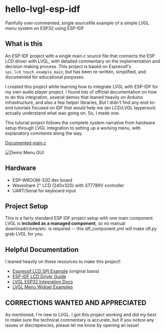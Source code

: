 # hello-lvgl-esp-idf
Painfully over-commented, single sourcefile example of a simple LVGL menu system on ESP32 using ESP-IDF

## What is this
An ESP-IDF project with a single main.c source file that connects the ESP LCD driver with LVGL, with detailed commentary on the implementation and decision making process. This project is based on Espressif's `spi_lcd_touch_example_main`, but has been re-written, simplified, and documented for educational purposes.

I created this project while learning how to integrate LVGL with ESP-IDF for my own audio player project. I found lots of official documentation on how to do this integration, several demos that leaned heavily on Arduino infrastructure, and also a few helper libraries, But I didn't find any end-to-end tutorials focused on IDF that would help me (an LCD/LVGL layperson) actually understand what was going on. So, I made one.

This tutorial project follows the complete system narrative from hardware setup through LVGL integration to setting up a working menu, with explanatory comments along the way. 

[Documented main.c](/main/main.c)

![Demo Menu GUI](assets/demo-run.gif "Demo Menu GUI")

## Hardware
- ESP-WROOM-32D dev board
- Waveshare 2" LCD (240x320) with ST7789V controller
- UART/Serial for keyboard input

## Project Setup
This is a fairly standard ESP IDF project setup with one main component. LVGL is **included as a managed component**, so no manual download/clone/etc. is required -- this idf_component.yml will make idf.py grab LVGL for you. 

## Helpful Documentation
I leaned heavily on these resources to make this project!
- [Espressif LCD SPI Example](https://github.com/espressif/esp-idf/tree/master/examples/peripherals/lcd/spi_lcd_touch) (original basis)
- [ESP-IDF LCD Driver Guide](https://docs.espressif.com/projects/esp-idf/en/latest/esp32/api-reference/peripherals/lcd.html)
- [LVGL ESP32 Integration Docs](https://docs.lvgl.io/master/integration/chip/espressif.html)
- [LVGL Menu Widget Examples](https://docs.lvgl.io/master/widgets/menu.html)

## CORRECTIONS WANTED AND APPRECIATED
As mentioned, I'm new to LVGL. I got this project working and did my best to make sure the technical commentary is accurate, but if you notice any issues or discrepencies, please let me know by opening an issue!